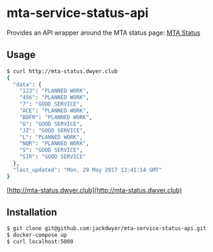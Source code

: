 # mta-service-status-api
Provides an API wrapper around the MTA status page: [MTA Status](http://tripplanner.mta.info/mobileApps/serviceStatus/serviceStatusPage.aspx?mode=subway)

## Usage
```bash
$ curl http://mta-status.dwyer.club
{
  "data": {
    "123": "PLANNED WORK",
    "456": "PLANNED WORK",
    "7": "GOOD SERVICE",
    "ACE": "PLANNED WORK",
    "BDFM": "PLANNED WORK",
    "G": "GOOD SERVICE",
    "JZ": "GOOD SERVICE",
    "L": "PLANNED WORK",
    "NQR": "PLANNED WORK",
    "S": "GOOD SERVICE",
    "SIR": "GOOD SERVICE"
  },
  "last_updated": "Mon, 29 May 2017 13:41:14 GMT"
}
```
[http://mta-status.dwyer.club](http://mta-status.dwyer.club)


## Installation
```bash
$ git clone git@github.com:jackdwyer/mta-service-status-api.git
$ docker-compose up
$ curl localhost:5000
```
